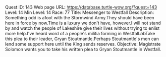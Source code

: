 Quest ID: 143
Web page URL: https://database.turtle-wow.org/?quest=143
Level: 14
Min Level: 14
Race: 77
Title: Messenger to Westfall
Description: Something odd is afoot with the Stormwind Army.They should have been here in force by now.Time is a luxury we don't have, however.I will not stand by and watch the people of Lakeshire give their lives without trying to enlist more help.I've heard word of a people's militia forming in Westfall.$b$bTake this plea to their leader, Gryan Stoutmantle.Perhaps Stoutmantle's men can lend some support here until the King sends reserves.
Objective: Magistrate Solomon wants you to take his written plea to Gryan Stoutmantle in Westfall.
